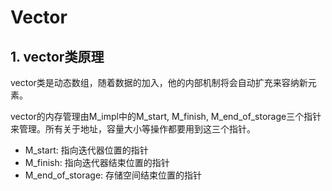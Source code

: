 #  Vector

## 1. vector类原理

vector类是动态数组，随着数据的加入，他的内部机制将会自动扩充来容纳新元素。

vector的内存管理由M_impl中的M_start, M_finish, M_end_of_storage三个指针来管理。所有关于地址，容量大小等操作都要用到这三个指针。

- M_start: 指向迭代器位置的指针
- M_finish: 指向迭代器结束位置的指针
- M_end_of_storage: 存储空间结束位置的指针

